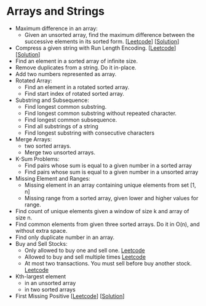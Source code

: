 # Arrays and Strings

* Maximum difference in an array:
    * Given an unsorted array, find the maximum difference between the successive elements in its sorted form. [[Leetcode](https://leetcode.com/problems/maximum-gap/)] [[Solution](https://github.com/dileeppandey/hello-interview/blob/master/Arrays%20and%20Strings/MaximumGap.py)]
* Compress a given string with Run Length Encoding. [[Leetcode](https://leetcode.com/problems/string-compression/)][[Solution](https://github.com/dileeppandey/hello-interview/blob/master/Arrays%20and%20Strings/StringCompression.py)]
* Find an element in a sorted array of infinite size.
* Remove duplicates from a string. Do it in-place.
* Add two numbers represented as array.
* Rotated Array:
    * Find an element in a rotated sorted array.
    * Find start index of rotated sorted array.
* Substring and Subsequence:
    * Find longest common substring.
    * Find longest common substring without repeated character.
    * Find longest common subsequence.
    * Find all substrings of a string
    * Find longest substring with consecutive characters
* Merge Arrays:
    * two sorted arrays.
    * Merge two unsorted arrays.
* K-Sum Problems:
    * Find pairs whose sum is equal to a given number in a sorted array
    * Find pairs whose sum is equal to a given number in a unsorted array
* Missing Element and Ranges:
    * Missing element in an array containing unique elements from set [1, n]
    * Missing range from a sorted array, given lower and higher values for range.
* Find count of unique elements given a window of size k and array of size n.
* Find common elements from given three sorted arrays. Do it in O(n), and without extra space.
* Find only duplicate number in an array.
* Buy and Sell Stocks:
    * Only allowed to buy one and sell one. [Leetcode](https://leetcode.com/problems/best-time-to-buy-and-sell-stock/)
    * Allowed to buy and sell multiple times [Leetcode](https://leetcode.com/problems/best-time-to-buy-and-sell-stock-ii/)
    * At most two transactions. You must sell before buy another stock. [Leetcode](https://leetcode.com/problems/best-time-to-buy-and-sell-stock-iii/)
* Kth-largest element 
    * in an unsorted array
    * in two sorted arrays
* First  Missing Positive [[Leetcode](https://leetcode.com/problems/first-missing-positive/)] [[Solution](https://github.com/dileeppandey/hello-interview/blob/master/Arrays%20and%20Strings/FirstMissingPositive.py)] 
